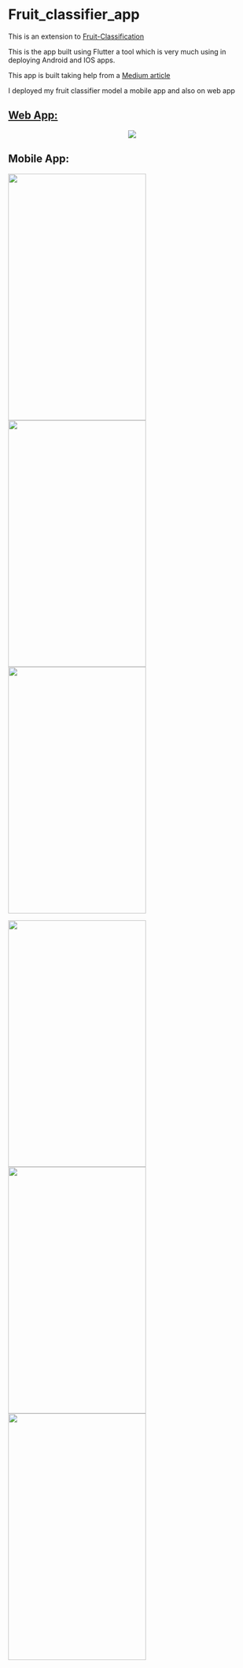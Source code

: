 # Fruit_classifier_app

This is an extension to [Fruit-Classification](https://github.com/dnmanveet/Fruit-Classification)

This is the app built using Flutter a tool which is very much using in deploying Android and IOS apps.

This app is built taking help from a [Medium article](https://medium.com/better-programming/how-to-make-a-cross-platform-image-classifying-app-with-flutter-and-fastai-2a6af6701535)

I deployed my fruit classifier model a mobile app and also on web app

## [Web App:](https://fruit-classifier-5wxr.onrender.com/)
<p align="center">
  <img src="https://user-images.githubusercontent.com/29728855/71475159-0e6a0c80-2805-11ea-8484-dfbb3a0b50bc.png">
</p>


## Mobile App:
<p align="left">
  <img width="280" height="500" src="https://user-images.githubusercontent.com/29728855/71475291-905a3580-2805-11ea-88d8-18855ab030ad.jpg">
  <img width="280" height="500" src="https://user-images.githubusercontent.com/29728855/71475309-a0721500-2805-11ea-94e0-4ea428dc6f06.jpg">
  <img width="280" height="500" src="https://user-images.githubusercontent.com/29728855/71475310-a10aab80-2805-11ea-9d79-d1807f87adab.jpg">
</p>
<p align="left">
  <img width="280" height="500" src="https://user-images.githubusercontent.com/29728855/71475311-a10aab80-2805-11ea-8de1-018ffc89a419.jpg">
  <img width="280" height="500" src="https://user-images.githubusercontent.com/29728855/71475312-a10aab80-2805-11ea-8b54-5e77756223be.jpg">
  <img width="280" height="500" src="https://user-images.githubusercontent.com/29728855/71475313-a1a34200-2805-11ea-85f9-bec4c3c05843.jpg">
</p>
